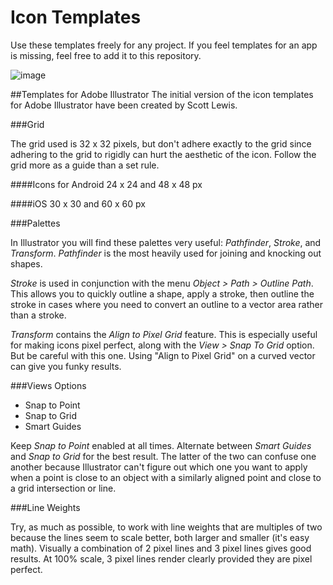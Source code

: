 Icon Templates
==============
Use these templates freely for any project. If you feel templates for an app is missing, feel free to add it to this repository.

![image](https://raw.github.com/iconfinder/icon_templates/master/Adobe%20Illustrator/Screenshots/icon-grid-with-icon-01.png)

##Templates for Adobe Illustrator
The initial version of the icon templates for Adobe Illustrator have been created by Scott Lewis.

###Grid

The grid used is 32 x 32 pixels, but don't adhere exactly to the grid since adhering to the grid to rigidly can hurt the aesthetic of the icon. Follow the grid more as a guide than a set rule.

####Icons for Android
24 x 24 and 48 x 48 px

####iOS
30 x 30 and 60 x 60 px 

###Palettes

In Illustrator you will find these palettes very useful: _Pathfinder_, *Stroke*, and *Transform*.  *Pathfinder* is the most heavily used for joining and knocking out shapes.

*Stroke* is used in conjunction with the menu *Object > Path > Outline Path*. This allows you to quickly outline a shape, apply a stroke, then outline the stroke in cases where you need to convert an outline to a vector area rather than a stroke.

*Transform* contains the *Align to Pixel Grid* feature. This is especially useful for making icons pixel perfect, along with the *View > Snap To Grid* option. But be careful with this one. Using "Align to Pixel Grid" on a curved vector can give you funky results.

###Views Options

- Snap to Point
- Snap to Grid
- Smart Guides

Keep *Snap to Point* enabled at all times. Alternate between *Smart Guides* and *Snap to Grid* for the best result. The latter of the two can confuse one another because Illustrator can't figure out which one you want to apply when a point is close to an object with a similarly aligned point and close to a grid intersection or line.

###Line Weights

Try, as much as possible, to work with line weights that are multiples of two because the lines seem to scale better, both larger and smaller (it's easy math). Visually a combination of 2 pixel lines and 3 pixel lines gives good results. At 100% scale, 3 pixel lines render clearly provided they are pixel perfect.